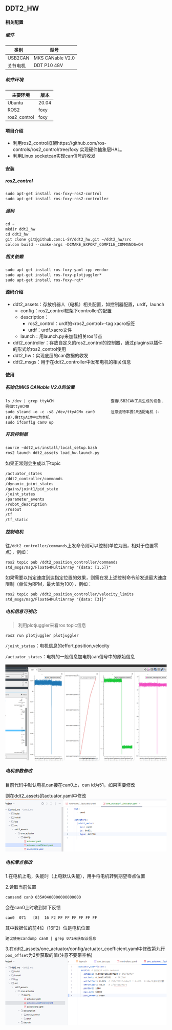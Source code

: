 ## DDT2_HW

#### 相关配置

##### 硬件

| 类别      | 型号               |
|---------|------------------|
| USB2CAN | MKS CANable V2.0 |
| 关节电机    | DDT P10 48V      |

##### 软件环境

| 主要环境         | 版本    |
|--------------|-------|
| Ubuntu       | 20.04 |
| ROS2         | foxy  |
| ros2_control | foxy  |

#### 项目介绍

- 利用ros2_control框架https://github.com/ros-controls/ros2_control/tree/foxy 实现硬件抽象层HAL。
- 利用Linux socketcan实现can信号的收发

#### 安装

##### ros2_control

```
sudo apt-get install ros-foxy-ros2-control
sudo apt-get install ros-foxy-ros2-controller
```

##### 源码

```
cd ~
mkdir ddt2_hw
cd ddt2_hw
git clone git@github.com:L-SY/ddt2_hw.git ~/ddt2_hw/src
colcon build --cmake-args -DCMAKE_EXPORT_COMPILE_COMMANDS=ON 
```

##### 相关依赖

```
sudo apt-get install ros-foxy-yaml-cpp-vendor
sudo apt-get install ros-foxy-plotjuggler*
sudo apt-get install ros-foxy-rqt*
```

#### 源码介绍

- ddt2_assets：存放机器人（电机）相关配置，如控制器配置，urdf，launch
    - config：ros2_control框架下controller的配置
    - description：
        - ros2_control：urdf的<ros2_control>-tag xacro标签
        - urdf：urdf.xacro文件
    - launch：用launch.py来加载相关ros节点
- ddt2_controller：存放自定义的ros2_control的控制器，通过plugins以插件的形式给ros2_control使用
- ddt2_hw：实现底层的can数据的收发
- ddt2_msgs：用于在ddt2_controller中发布电机的相关信息

#### 使用

##### 初始化MKS CANable V2.0的设置

```
ls /dev | grep ttyACM                         查看USB2CAN工具生成的设备,例如ttyACM0
sudo slcand -o -c -s8 /dev/ttyACMx can0       注意波特率要1M适配电机（-s8),换ttyACM中x为本机
sudo ifconfig can0 up
```

##### 开启控制器

```c
source ~ddt2_ws/install/local_setup.bash
ros2 launch ddt2_assets load_hw.launch.py
```

如果正常则会生成以下topic

```
/actuator_states
/ddt2_controller/commands
/dynamic_joint_states
/gains/joint1/pid_state
/joint_states
/parameter_events
/robot_description
/rosout
/tf
/tf_static
```

##### 控制电机

往`/ddt2_controller/commands`上发命令则可以控制(单位为圈，相对于位置零点），例如：

```
ros2 topic pub /ddt2_position_controller/commands std_msgs/msg/Float64MultiArray "{data: [1.5]}"
```

如果需要以指定速度到达指定位置的效果，则需在发上述控制命令前发送最大速度限制（单位为RPM，最大值为100），例如：

```
ros2 topic pub /ddt2_position_controller/velocity_limits std_msgs/msg/Float64MultiArray "{data: [3]}"
```

##### 电机信息可视化

> 利用plotjuggler来看ros topic信息

```
ros2 run plotjuggler plotjuggler
```

`/joint_states`：电机信息的effort,position,velocity

`/actuator_states`：电机的一般信息加电机can信号中的原始信息

![ddt2_hw_plotjuggler.png](docs%2Fddt2_hw_plotjuggler.png)

##### 电机参数修改

目前代码中默认电机can接在can0上，can id为51，如果需要修改

则在ddt2_assets的actuator.yaml中修改
![ddt2_hw_config.png](docs%2Fddt2_hw_config.png)

##### 电机零点修改

1.在电机上电，失能时（上电默认失能），用手将电机转到期望零点位置

2.读取当前位置

```
cansend can0 035#0400000000000000
```

会在can0上时收到如下反馈

```
can0  071   [8]  16 F2 FF FF FF FF FF FF
```

其中数据位的前4位（16F2）位是电机位置

```
建议使用candump can0 | grep 071来获取该信息
```

3.在ddt2_assets/one_actuator/config/actuator_coefficient.yaml中修改第九行`pos_offset`为2步获取的值(注意不要带空格)
![PositionOffset.png](docs%2FPositionOffset.png)